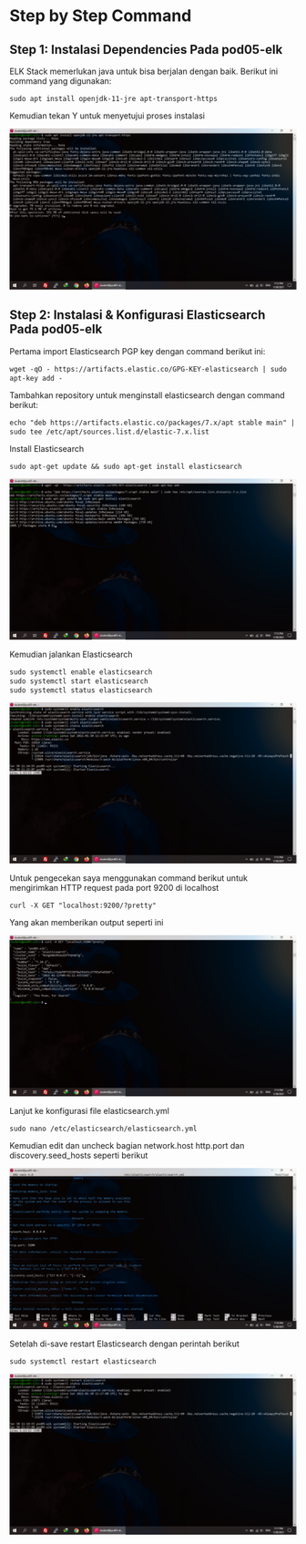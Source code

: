 # Step by Step Command

## Step 1: Instalasi Dependencies Pada pod05-elk

ELK Stack memerlukan java untuk bisa berjalan dengan baik. Berikut ini command yang digunakan:

```
sudo apt install openjdk-11-jre apt-transport-https
```
Kemudian tekan Y untuk menyetujui proses instalasi

![](https://github.com/jhodys/elk-stack/blob/main/Screenshots/Elasticsearch%20install%20%26%20configuration/1.png)

## Step 2: Instalasi & Konfigurasi Elasticsearch Pada pod05-elk

Pertama import Elasticsearch PGP key dengan command berikut ini:

```
wget -qO - https://artifacts.elastic.co/GPG-KEY-elasticsearch | sudo apt-key add -
```

Tambahkan repository untuk menginstall elasticsearch dengan command berikut:

```
echo "deb https://artifacts.elastic.co/packages/7.x/apt stable main" | sudo tee /etc/apt/sources.list.d/elastic-7.x.list
```

Install Elasticsearch

```
sudo apt-get update && sudo apt-get install elasticsearch
```
![](https://github.com/jhodys/elk-stack/blob/main/Screenshots/Elasticsearch%20install%20%26%20configuration/2.png)

Kemudian jalankan Elasticsearch

```
sudo systemctl enable elasticsearch
sudo systemctl start elasticsearch
sudo systemctl status elasticsearch
```

![](https://github.com/jhodys/elk-stack/blob/main/Screenshots/Elasticsearch%20install%20%26%20configuration/3.png)

Untuk pengecekan saya menggunakan command berikut untuk mengirimkan HTTP request pada port 9200 di localhost

```
curl -X GET "localhost:9200/?pretty"
```

Yang akan memberikan output seperti ini

![](https://github.com/jhodys/elk-stack/blob/main/Screenshots/Elasticsearch%20install%20%26%20configuration/4.png)

Lanjut ke konfigurasi file elasticsearch.yml

```
sudo nano /etc/elasticsearch/elasticsearch.yml
```

Kemudian edit dan uncheck bagian network.host http.port dan discovery.seed_hosts seperti berikut

![](https://github.com/jhodys/elk-stack/blob/main/Screenshots/Elasticsearch%20install%20%26%20configuration/5.png)

Setelah di-save restart Elasticsearch dengan perintah berikut

```
sudo systemctl restart elasticsearch
```

![](https://github.com/jhodys/elk-stack/blob/main/Screenshots/Elasticsearch%20install%20%26%20configuration/6.png)
